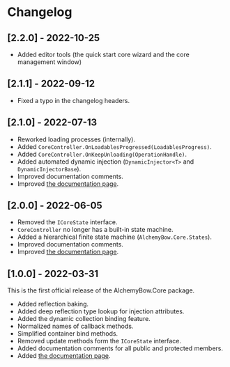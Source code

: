 # Changelog

## [2.2.0] - 2022-10-25
* Added editor tools (the quick start core wizard and the core management window)

## [2.1.1] - 2022-09-12
* Fixed a typo in the changelog headers.

## [2.1.0] - 2022-07-13
* Reworked loading processes (internally).
* Added `CoreController.OnLoadablesProgressed(LoadablesProgress)`.
* Added `CoreController.OnKeepUnloading(OperationHandle)`.
* Added automated dynamic injection (`DynamicInjector<T>` and `DynamicInjectorBase`).
* Improved documentation comments.
* Improved [the documentation page](https://kempnymaciej.github.io/alchemy-core/).

## [2.0.0] - 2022-06-05
* Removed the `ICoreState` interface.
* `CoreController` no longer has a built-in state machine.
* Added a hierarchical finite state machine (`AlchemyBow.Core.States`).
* Improved documentation comments.
* Improved [the documentation page](https://kempnymaciej.github.io/alchemy-core/).


## [1.0.0] - 2022-03-31
This is the first official release of the AlchemyBow.Core package.
* Added reflection baking.
* Added deep reflection type lookup for injection attributes.
* Added the dynamic collection binding feature.
* Normalized names of callback methods.
* Simplified container bind methods.
* Removed update methods form the `ICoreState` interface.
* Added documentation comments for all public and protected members.
* Added [the documentation page](https://kempnymaciej.github.io/alchemy-core/).